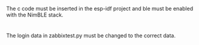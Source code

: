 The c code must be inserted in the esp-idf project and ble must be enabled with the NimBLE stack.
#
The login data in zabbixtest.py must be changed to the correct data.